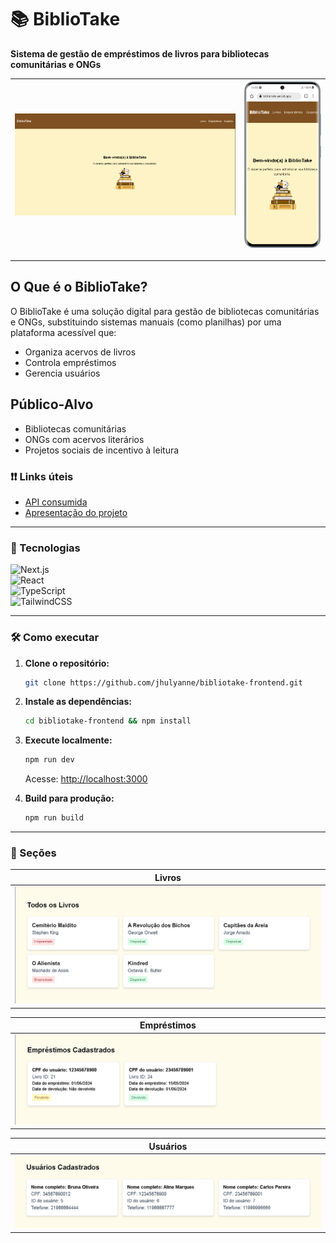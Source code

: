 # 📚 BiblioTake 

**Sistema de gestão de empréstimos de livros para bibliotecas comunitárias e ONGs**  

| ![alt text](public/images/starting-point-desktop.png) | ![alt text](public/images/starting-point-mobile.png) |
|--------------|--------------|

---

## O Que é o BiblioTake?
O BiblioTake é uma solução digital para gestão de bibliotecas comunitárias e ONGs, substituindo sistemas manuais (como planilhas) por uma plataforma acessível que:
- Organiza acervos de livros
- Controla empréstimos
- Gerencia usuários

## Público-Alvo
- Bibliotecas comunitárias
- ONGs com acervos literários
- Projetos sociais de incentivo à leitura

### ❗❗ Links úteis
- [API consumida](github.com/jhulyanne/bibliotake-api)
- [Apresentação do projeto](https://www.linkedin.com/posts/jhulyanne-oliveira_reactjs-nextjs-tailwindcss-activity-7348763525617483776-o6mO?utm_source=share&utm_medium=member_desktop&rcm=ACoAAEXPIEMBml4eW1D2-FIc7c0VnD82EsX6-i8)

---

### 🚀 Tecnologias 
  ![Next.js](https://img.shields.io/badge/Next.js-15.3.4-black?logo=next.js)  
  ![React](https://img.shields.io/badge/React-19.0.0-blue?logo=react)  
  ![TypeScript](https://img.shields.io/badge/TypeScript-5.8.3-blue?logo=typescript)  
  ![TailwindCSS](https://img.shields.io/badge/TailwindCSS-4.1.11-06B6D4?logo=tailwind-css)  

---

### 🛠 Como executar  
1. **Clone o repositório:**  
   ```bash  
   git clone https://github.com/jhulyanne/bibliotake-frontend.git  
   ```  

2. **Instale as dependências:**  
   ```bash  
   cd bibliotake-frontend && npm install  
   ```  

3. **Execute localmente:**  
   ```bash  
   npm run dev  
   ```  
   Acesse: [http://localhost:3000](http://localhost:3000)  

4. **Build para produção:**  
   ```bash  
   npm run build  
   ```  
---

### 📸 Seções 
| Livros |
|--------------|
| ![Books](public/images/books-section-desktop.png) |

| Empréstimos |
|-------------------|
|![Loans](public/images/loans-section-desktop.png) |

| Usuários |
|----------------|
| ![Users](public/images/users-section-desktop.png)|